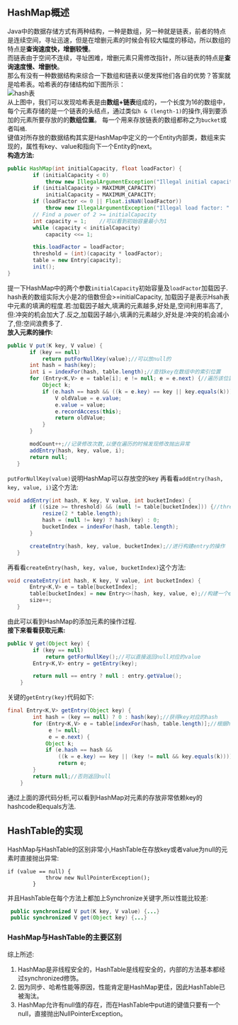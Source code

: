 ## HashMap概述  
Java中的数据存储方式有两种结构，一种是数组，另一种就是链表，前者的特点是连续空间，寻址迅速，但是在增删元素的时候会有较大幅度的移动，所以数组的特点是**查询速度快，增删较慢**。  
而链表由于空间不连续，寻址困难，增删元素只需修改指针，所以链表的特点是**查询速度慢、增删快**。  
那么有没有一种数据结构来综合一下数组和链表以便发挥他们各自的优势？答案就是哈希表。哈希表的存储结构如下图所示：  
![hash表](/images/hash表.jpg)   
从上图中，我们可以发现哈希表是由**数组+链表**组成的，一个长度为16的数组中，每个元素存储的是一个链表的头结点，通过类似`h & (length-1)`的操作,得到要添加的元素所要存放的的**数组位置**。
每一个用来存放链表的数组都称之为`bucket`或者叫`桶`.  
键值对所存放的数据结构其实是HashMap中定义的一个Entity内部类，数组来实现的，属性有key、value和指向下一个Entity的next。   
**构造方法:**  
```java
public HashMap(int initialCapacity, float loadFactor) {    
        if (initialCapacity < 0)    
            throw new IllegalArgumentException("Illegal initial capacity: " + initialCapacity);    
        if (initialCapacity > MAXIMUM_CAPACITY)    
            initialCapacity = MAXIMUM_CAPACITY;    
        if (loadFactor <= 0 || Float.isNaN(loadFactor))    
            throw new IllegalArgumentException("Illegal load factor: " + loadFactor);    
        // Find a power of 2 >= initialCapacity    
        int capacity = 1;    //可以看到初始容量最小为1
        while (capacity < initialCapacity)    
            capacity <<= 1;    

        this.loadFactor = loadFactor;    
        threshold = (int)(capacity * loadFactor);    
        table = new Entry[capacity];    
        init();    
}
```
提一下HashMap中的两个参数`initialCapacity`初始容量及`loadFactor`加载因子.
hash表的数组实际大小是2的倍数但会>=initialCapacity, 加载因子是表示Hsah表中元素的填满的程度.若:加载因子越大,填满的元素越多,好处是,空间利用率高了,但:冲突的机会加大了.反之,加载因子越小,填满的元素越少,好处是:冲突的机会减小了,但:空间浪费多了.  
**放入元素的操作:**
```java
public V put(K key, V value) {
       if (key == null)
           return putForNullKey(value);//可以放null的
       int hash = hash(key);
       int i = indexFor(hash, table.length);//查找key在数组中的索引位置
       for (Entry<K,V> e = table[i]; e != null; e = e.next) {//遍历该位置所有链表
           Object k;
           if (e.hash == hash && ((k = e.key) == key || key.equals(k))) {//如果发现key相同则替换value
               V oldValue = e.value;
               e.value = value;
               e.recordAccess(this);
               return oldValue;
           }
       }

       modCount++;//记录修改次数,以便在遍历的时候发现修改抛出异常
       addEntry(hash, key, value, i);
       return null;
   }
```  
`putForNullKey(value)`说明HashMap可以存放空的key
再看看`addEntry(hash, key, value, i)`这个方法:
```java
void addEntry(int hash, K key, V value, int bucketIndex) {
       if ((size >= threshold) && (null != table[bucketIndex])) {//threshold为加载因子对应的临界值,hash表中存放的元素超过临界值则扩容为原来数组的2倍大
           resize(2 * table.length);
           hash = (null != key) ? hash(key) : 0;
           bucketIndex = indexFor(hash, table.length);
       }

       createEntry(hash, key, value, bucketIndex);//进行构建entry的操作
   }
```  
再看看`createEntry(hash, key, value, bucketIndex)`这个方法:  
```java
void createEntry(int hash, K key, V value, int bucketIndex) {
       Entry<K,V> e = table[bucketIndex];
       table[bucketIndex] = new Entry<>(hash, key, value, e);//构建一个entry并且将原来指向旧链表的引用改为指向新链表
       size++;
   }
```  
由此可以看到HashMap的添加元素的操作过程.  
**接下来看看获取元素:**  
```java
public V get(Object key) {
        if (key == null)
            return getForNullKey();//可以直接返回null对应的value
        Entry<K,V> entry = getEntry(key);

        return null == entry ? null : entry.getValue();
    }
```
关键的`getEntry(key)`代码如下:
```java
final Entry<K,V> getEntry(Object key) {
        int hash = (key == null) ? 0 : hash(key);//获得key对应的hash
        for (Entry<K,V> e = table[indexFor(hash, table.length)];//根据hash获取在数组中的索引,并且遍历对应链表看看有没有包含该key
             e != null;
             e = e.next) {
            Object k;
            if (e.hash == hash &&
                ((k = e.key) == key || (key != null && key.equals(k))))//有则返回对应的entry
                return e;
        }
        return null;//否则返回null
    }
```  
通过上面的源代码分析,可以看到HashMap对元素的存放非常依赖key的hashcode和equals方法.  
## HashTable的实现
HashMap与HashTable的区别非常小,HashTable在存放key或者value为null的元素时直接抛出异常:
```
if (value == null) {
            throw new NullPointerException();
        }
```  
并且HashTable在每个方法上都加上Synchronize关键字,所以性能比较差:
```java
 public synchronized V put(K key, V value) {...}
 public synchronized V get(Object key) {...}

```  
### HashMap与HashTable的主要区别
综上所述:  
1. HashMap是非线程安全的，HashTable是线程安全的，内部的方法基本都经过synchronized修饰。
2. 因为同步、哈希性能等原因，性能肯定是HashMap更佳，因此HashTable已被淘汰。
3. HashMap允许有null值的存在，而在HashTable中put进的键值只要有一个null，直接抛出NullPointerException。
